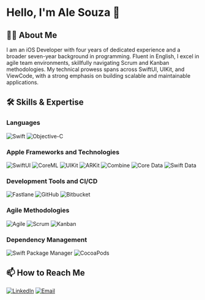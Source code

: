 # Hello, I'm Ale Souza 👋

## 👩‍💻 About Me
I am an iOS Developer with four years of dedicated experience and a broader seven-year background in programming. Fluent in English, I excel in agile team environments, skillfully navigating Scrum and Kanban methodologies. My technical prowess spans across SwiftUI, UIKit, and ViewCode, with a strong emphasis on building scalable and maintainable applications.

## 🛠️ Skills & Expertise

### Languages
![Swift](https://img.shields.io/badge/Swift-F05138?style=for-the-badge&logo=swift&logoColor=white)
![Objective-C](https://img.shields.io/badge/Objective--C-000000?style=for-the-badge&logo=apple&logoColor=white)

### Apple Frameworks and Technologies
![SwiftUI](https://img.shields.io/badge/SwiftUI-007ACC?style=for-the-badge&logo=swift&logoColor=white)
![CoreML](https://img.shields.io/badge/CoreML-007ACC?style=for-the-badge&logo=apple&logoColor=white)
![UIKit](https://img.shields.io/badge/UIKit-2396F3?style=for-the-badge&logo=apple&logoColor=white)
![ARKit](https://img.shields.io/badge/ARKit-0052CC?style=for-the-badge&logo=apple&logoColor=white)
![Combine](https://img.shields.io/badge/Combine-DE3163?style=for-the-badge&logo=apple&logoColor=white)
![Core Data](https://img.shields.io/badge/Core_Data-FF69B4?style=for-the-badge&logo=apple&logoColor=white)
![Swift Data](https://img.shields.io/badge/Swift_Data-F05138?style=for-the-badge&logo=swift&logoColor=white)

### Development Tools and CI/CD
![Fastlane](https://img.shields.io/badge/Fastlane-00F200?style=for-the-badge&logo=fastlane&logoColor=white)
![GitHub](https://img.shields.io/badge/GitHub-181717?style=for-the-badge&logo=github&logoColor=white)
![Bitbucket](https://img.shields.io/badge/Bitbucket-0052CC?style=for-the-badge&logo=bitbucket&logoColor=white)

### Agile Methodologies
![Agile](https://img.shields.io/badge/Agile-007ACC?style=for-the-badge)
![Scrum](https://img.shields.io/badge/Scrum-009FDA?style=for-the-badge&logo=scrumalliance&logoColor=white)
![Kanban](https://img.shields.io/badge/Kanban-EF2D5E?style=for-the-badge&logo=kanban&logoColor=white)

### Dependency Management
![Swift Package Manager](https://img.shields.io/badge/Swift_Package_Manager-FC5B45?style=for-the-badge&logo=swift&logoColor=white)
![CocoaPods](https://img.shields.io/badge/CocoaPods-EE3322?style=for-the-badge&logo=cocoapods&logoColor=white)

## 📫 How to Reach Me
[![LinkedIn](https://img.shields.io/badge/LinkedIn-Alessandra_Souza-blue?style=flat-square&logo=linkedin)](https://www.linkedin.com/in/alelekime)
[![Email](https://img.shields.io/badge/Email-alesouza.iosdeveloper@gmail.com-yellow?style=flat-square&logo=yahoo)](mailto:alesouza.iosdeveloper@gmail.com)

